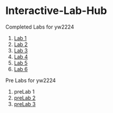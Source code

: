 # Interactive-Lab-Hub

Completed Labs for yw2224

1. [Lab 1](./Labs/Lab1/writeup.md)
2. [Lab 2](./Labs/Lab2/writeup.md)
3. [Lab 3](./Labs/Lab3/writeup.md)
4. [Lab 4](./Labs/Lab4/writeup.md)
5. [Lab 5](./Labs/Lab5/writeup.md)
6. [Lab 6](./Labs/Lab6/IDD-Fa19-Lab6-master/README.md)

Pre Labs for yw2224

1. preLab 1
2. [preLab 2](./preLabs/preLab2/writeup.md)
2. [preLab 3](./preLabs/preLab3/writeup.md)
